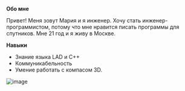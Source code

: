 
**Обо мне**

Привет! Меня зовут Мария и я инженер. Хочу стать инженер-программистом, потому что мне нравится писать программы для спутников. Мне 21 год и я живу в Москве.

**Навыки**
- Знание языка LAD и C++
- Коммуникабельность
- Умение работать с компасом 3D.



![image](https://github.com/Tulsya/Masha1/assets/136454948/0abf8177-a905-49ea-8690-666a6addc24f)

